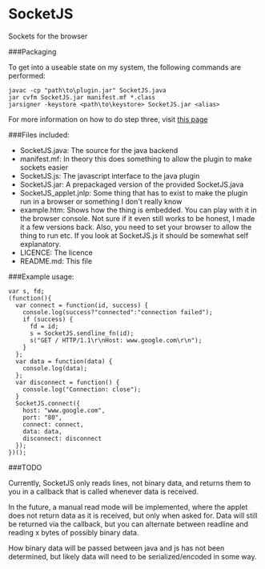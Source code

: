 SocketJS
========

Sockets for the browser

###Packaging

To get into a useable state on my system, the following commands are performed:

    javac -cp "path\to\plugin.jar" SocketJS.java
    jar cvfm SocketJS.jar manifest.mf *.class
    jarsigner -keystore <path\to\keystore> SocketJS.jar <alias>

For more information on how to do step three, visit [this page](https://www.owasp.org/index.php/Signing_jar_files_with_jarsigner)

###Files included:

*  SocketJS.java: The source for the java backend
*  manifest.mf: In theory this does something to allow the plugin to make sockets easier
*  SocketJS.js: The javascript interface to the java plugin
*  SocketJS.jar: A prepackaged version of the provided SocketJS.java
*  SocketJS_applet.jnlp: Some thing that has to exist to make the plugin run in a browser or something I don't really know
*  example.htm: Shows how the thing is embedded. You can play with it in the browser console. Not sure if it even still works to be honest, I made it a few versions back.
     Also, you need to set your browser to allow the thing to run etc. If you look at SocketJS.js it should be somewhat self explanatory.
*  LICENCE: The licence
*  README.md: This file

###Example usage:

    var s, fd;
    (function(){
      var connect = function(id, success) {
        console.log(success?"connected":"connection failed");
        if (success) {
          fd = id;
          s = SocketJS.sendline_fn(id);
          s("GET / HTTP/1.1\r\nHost: www.google.com\r\n");
        }
      };
      var data = function(data) {
        console.log(data);
      };
      var disconnect = function() {
        console.log("Connection: close");
      }
      SocketJS.connect({
        host: "www.google.com",
        port: "80",
        connect: connect,
        data: data,
        disconnect: disconnect
      });
    })();

###TODO

Currently, SocketJS only reads lines, not binary data, and returns them to you in a callback that is called whenever data is received.

In the future, a manual read mode will be implemented, where the applet does not return data as it is received, but only when asked for.
Data will still be returned via the callback, but you can alternate between readline and reading x bytes of possibly binary data.

How binary data will be passed between java and js has not been determined, but likely data will need to be serialized/encoded in some way.
